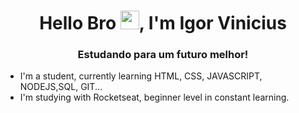 <h1 align="center">Hello Bro <img src="https://raw.githubusercontent.com/kaueMarques/kaueMarques/master/hi.gif" width="30px">, I'm Igor Vinicius</h1>
<h3 align="center">Estudando para um futuro melhor!</h3>

- I'm a student, currently learning HTML, CSS, JAVASCRIPT, NODEJS,SQL, GIT...
- I'm studying with Rocketseat, beginner level in constant learning.
